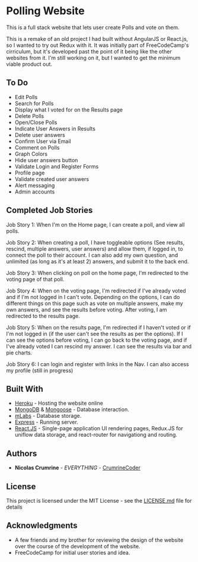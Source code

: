 # Polling Website 

This is a full stack website that lets user create Polls and vote on them. 

This is a remake of an old project I had built without AngularJS or React.js, so I wanted to try out Redux with it. It was initially part of FreeCodeCamp's cirriculum, but it's developed past the point of it being like the other websites from it. I'm still working on it, but I wanted to get the minimum viable product out. 

## To Do

* Edit Polls
* Search for Polls
* Display what I voted for on the Results page
* Delete Polls
* Open/Close Polls
* Indicate User Answers in Results
* Delete user answers 
* Confirm User via Email
* Comment on Polls
* Graph Colors
* Hide user answers button
* Validate Login and Register Forms
* Profile page
* Validate created user answers
* Alert messaging
* Admin accounts

## Completed Job Stories

Job Story 1: When I'm on the Home page, I can create a poll, and view all polls. 

Job Story 2: When creating a poll, I have toggleable options (See results, rescind, multiple answers, user answers) and allow them, if logged in, to connect the poll to their account. I can also add my own question, and unlimited (as long as it's at least 2) answers, and submit it to the back end. 

Job Story 3: When clicking on poll on the home page, I'm redirected to the voting page of that poll.

Job Story 4: When on the voting page, I'm redirected if I've already voted and if I'm not logged in I can't vote. Depending on the options, I can do different things on this page such as vote on multiple answers, make my own answers, and see the results before voting. After voting, I am redirected to the results page.

Job Story 5: When on the results page, I'm redirected if I haven't voted or if I'm not logged in (if the user can't see the results as per the options). If I can see the options before voting, I can go back to the voting page, and if I've already voted I can rescind my answer. I can see the results via bar and pie charts.

Job Story 6: I can login and register with links in the Nav. I can also access my profile (still in progress)

## Built With

* [Heroku](https://dashboard.heroku.com/) - Hosting the website online
* [MongoDB](https://www.mongodb.com/) & [Mongoose](https://mongoosejs.com/) - Database interaction.
* [mLabs](https://mlab.com/home) - Database storage.
* [Express](https://expressjs.com/) - Running server.
* [React.JS](https://reactjs.org/) - Single-page application UI rendering pages, Redux.JS for uniflow data storage, and react-router for navigationg and routing.

## Authors

* **Nicolas Crumrine** - *EVERYTHING* - [CrumrineCoder](https://github.com/CrumrineCoder)

## License

This project is licensed under the MIT License - see the [LICENSE.md](LICENSE.md) file for details

## Acknowledgments

* A few friends and my brother for reviewing the design of the website over the course of the development of the website. 
* FreeCodeCamp for initial user stories and idea. 
